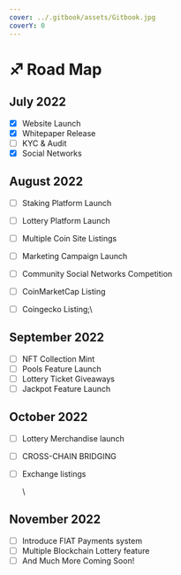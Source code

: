 ```yaml
---
cover: ../.gitbook/assets/Gitbook.jpg
coverY: 0
---
```


# ♐ Road Map

## July 2022

* [x] Website Launch
* [x] Whitepaper Release
* [ ] KYC & Audit
* [x] Social Networks

## August 2022

* [ ] Staking Platform Launch
* [ ] Lottery Platform Launch
* [ ] Multiple Coin Site Listings
* [ ] Marketing Campaign Launch
* [ ] Community Social Networks Competition
* [ ] CoinMarketCap Listing
* [ ] Coingecko Listing;\


## September 2022

* [ ] NFT Collection Mint
* [ ] Pools Feature Launch
* [ ] Lottery Ticket Giveaways
* [ ] Jackpot Feature Launch

## October 2022

* [ ] Lottery Merchandise launch
* [ ] CROSS-CHAIN BRIDGING
*   [ ] Exchange listings

    \


## November 2022

* [ ] Introduce FIAT Payments system
* [ ] Multiple Blockchain Lottery feature
* [ ] And Much More Coming Soon!
